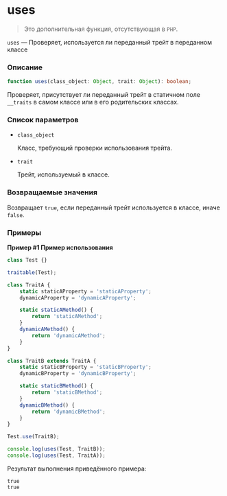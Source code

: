 # uses

> Это дополнительная функция, отсутствующая в `PHP`.

`uses` — Проверяет, используется ли переданный трейт в переданном классе

### Описание

```ts
function uses(class_object: Object, trait: Object): boolean;
```

Проверяет, присутствует ли переданный трейт в статичном поле `__traits` в самом классе или в его
родительских классах.

### Список параметров

-   `class_object`

    Класс, требующий проверки использования трейта.

-   `trait`

    Трейт, используемый в классе.

### Возвращаемые значения

Возвращает `true`, если переданный трейт используется в классе, иначе `false`.

### Примеры

**Пример #1 Пример использования**

```js
class Test {}

traitable(Test);

class TraitA {
    static staticAProperty = 'staticAProperty';
    dynamicAProperty = 'dynamicAProperty';

    static staticAMethod() {
        return 'staticAMethod';
    }
    dynamicAMethod() {
        return 'dynamicAMethod';
    }
}

class TraitB extends TraitA {
    static staticBProperty = 'staticBProperty';
    dynamicBProperty = 'dynamicBProperty';

    static staticBMethod() {
        return 'staticBMethod';
    }
    dynamicBMethod() {
        return 'dynamicBMethod';
    }
}

Test.use(TraitB);

console.log(uses(Test, TraitB));
console.log(uses(Test, TraitA));
```

Результат выполнения приведённого примера:

    true
    true
